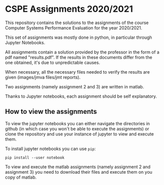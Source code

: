 # CSPE Assignments 2020/2021
This repository contains the solutions to the assignments of the course Computer Systems Performance Evaluation for the year 2020/2021.

This set of assignments was mostly done in python, in particular through Jupyter Notebooks.

All assignments contain a solution provided by the professor in the form of a pdf named "results.pdf".
If the results in these documents differ from the one obtained, it's due to unpredictable causes.

When necessary, all the necessary files needed to verify the results are given (images/jmva files/jmt reports).

Two assignments (namely assignment 2 and 3) are written in matlab.

Thanks to Jupyter notebooks, each assignment should be self explanatory.

## How to view the assignments
To view the jupyter notebooks you can either navigate the directories in github (in which case you won't be able to execute the assignments) or clone the repository and use your instance of jupyter to view and execute them.

To install jupyter notebooks you can use `pip`:

```
pip install --user notebook
```

To view and execute the matlab assignments (namely assignment 2 and assignment 3) you need to download their files and execute them on you copy of matlab.
